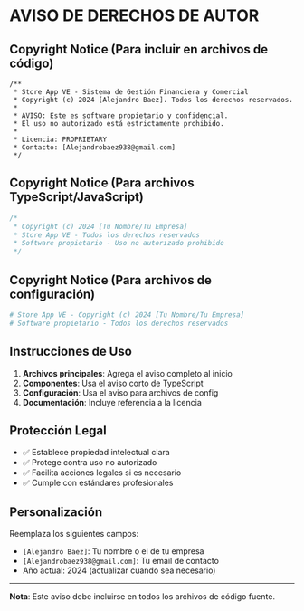 # AVISO DE DERECHOS DE AUTOR

## Copyright Notice (Para incluir en archivos de código)

```
/**
 * Store App VE - Sistema de Gestión Financiera y Comercial
 * Copyright (c) 2024 [Alejandro Baez]. Todos los derechos reservados.
 *
 * AVISO: Este es software propietario y confidencial.
 * El uso no autorizado está estrictamente prohibido.
 *
 * Licencia: PROPRIETARY
 * Contacto: [Alejandrobaez938@gmail.com]
 */
```

## Copyright Notice (Para archivos TypeScript/JavaScript)

```typescript
/*
 * Copyright (c) 2024 [Tu Nombre/Tu Empresa]
 * Store App VE - Todos los derechos reservados
 * Software propietario - Uso no autorizado prohibido
 */
```

## Copyright Notice (Para archivos de configuración)

```yaml
# Store App VE - Copyright (c) 2024 [Tu Nombre/Tu Empresa]
# Software propietario - Todos los derechos reservados
```

## Instrucciones de Uso

1. **Archivos principales**: Agrega el aviso completo al inicio
2. **Componentes**: Usa el aviso corto de TypeScript
3. **Configuración**: Usa el aviso para archivos de config
4. **Documentación**: Incluye referencia a la licencia

## Protección Legal

- ✅ Establece propiedad intelectual clara
- ✅ Protege contra uso no autorizado
- ✅ Facilita acciones legales si es necesario
- ✅ Cumple con estándares profesionales

## Personalización

Reemplaza los siguientes campos:

- `[Alejandro Baez]`: Tu nombre o el de tu empresa
- `[Alejandrobaez938@gmail.com]`: Tu email de contacto
- Año actual: 2024 (actualizar cuando sea necesario)

---

**Nota**: Este aviso debe incluirse en todos los archivos de código fuente.
